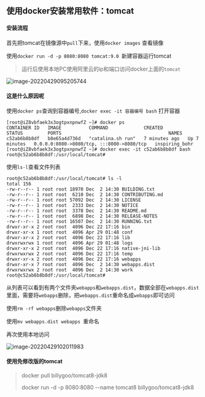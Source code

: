 ## 使用docker安装常用软件：tomcat

#### 安装流程

首先把tomcat在镜像源中`pull`下来，使用`docker images` 查看镜像

使用`docker run -d -p 8080:8080 tomcat:9.0 `新建容器运行tomcat

> 运行后使用本地PC使用阿里云的ip和端口访问docker上面的`tomcat`

![image-20220429095205744](C:\Users\DD\AppData\Roaming\Typora\typora-user-images\image-20220429095205744.png)

#### 这是什么原因呢

使用`docker ps`查询到容器编号,`docker exec -it 容器编号 bash` 打开容器

```shell
[root@iZ8vbfaek3x3ogtpxnpnwfZ ~]# docker ps
CONTAINER ID   IMAGE          COMMAND             CREATED         STATUS         PORTS                                       NAMES
c52ab6b8b8df   b8e65a4d736d   "catalina.sh run"   7 minutes ago   Up 7 minutes   0.0.0.0:8080->8080/tcp, :::8080->8080/tcp   inspiring_bohr
[root@iZ8vbfaek3x3ogtpxnpnwfZ ~]# docker exec -it c52ab6b8b8df bash
root@c52ab6b8b8df:/usr/local/tomcat#
```

使用`ls-l`查看文件列表

```shell
root@c52ab6b8b8df:/usr/local/tomcat# ls -l
total 156
-rw-r--r-- 1 root root 18970 Dec  2 14:30 BUILDING.txt
-rw-r--r-- 1 root root  6210 Dec  2 14:30 CONTRIBUTING.md
-rw-r--r-- 1 root root 57092 Dec  2 14:30 LICENSE
-rw-r--r-- 1 root root  2333 Dec  2 14:30 NOTICE
-rw-r--r-- 1 root root  3378 Dec  2 14:30 README.md
-rw-r--r-- 1 root root  6898 Dec  2 14:30 RELEASE-NOTES
-rw-r--r-- 1 root root 16507 Dec  2 14:30 RUNNING.txt
drwxr-xr-x 2 root root  4096 Dec 22 17:16 bin
drwxr-xr-x 1 root root  4096 Apr 29 01:48 conf
drwxr-xr-x 2 root root  4096 Dec 22 17:16 lib
drwxrwxrwx 1 root root  4096 Apr 29 01:48 logs
drwxr-xr-x 2 root root  4096 Dec 22 17:16 native-jni-lib
drwxrwxrwx 2 root root  4096 Dec 22 17:16 temp
drwxr-xr-x 2 root root  4096 Dec 22 17:16 webapps
drwxr-xr-x 7 root root  4096 Dec  2 14:30 webapps.dist
drwxrwxrwx 2 root root  4096 Dec  2 14:30 work
root@c52ab6b8b8df:/usr/local/tomcat#
```

从列表可以看到有两个文件夹`webapps`和`webapps.dist`，数据全部在`webapps.dist`里面，需要将`webapps`删除，把`webapps.dist`重命名成`webapps`即可访问

使用`rm -rf webapps`删除`webapps`文件夹

使用`mv webapps.dist webapps `重命名

再次使用本地访问

![image-20220429102011983](D:\笔记\Docker\part\使用docker安装常用软件：tomcat.assets\image-20220429102011983.png)



#### 使用免修改版的tomcat

> docker pull billygoo/tomcat8-jdk8
>
> docker run -d -p 8080:8080 --name tomcat8 billygoo/tomcat8-jdk8

